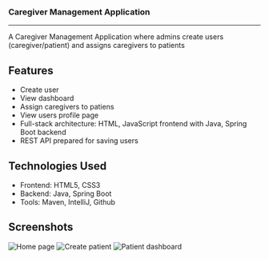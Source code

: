 ### Caregiver Management Application

---

A Caregiver Management Application where admins create users (caregiver/patient) and assigns caregivers to patients

## Features

+ Create user
+ View dashboard 
+ Assign caregivers to patiens
+ View users profile page
+ Full-stack architecture: HTML, JavaScript frontend with Java, Spring Boot backend
+ REST API prepared for saving users

## Technologies Used

+ Frontend: HTML5, CSS3
+ Backend: Java, Spring Boot
+ Tools: Maven, IntelliJ, Github

## Screenshots

![Home page](https://github.com/noor188/Caregiver-Management-System/blob/main/image/home.png)
![Create patient](https://github.com/noor188/Caregiver-Management-System/blob/main/image/CreatePatient.png)
![Patient dashboard](https://github.com/noor188/Caregiver-Management-System/blob/main/image/patients.png)


